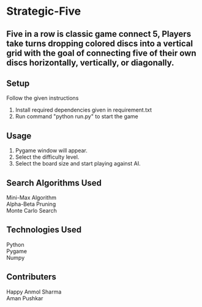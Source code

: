 # Strategic-Five


## Five in a row is classic game connect 5, Players take turns dropping colored discs into a vertical grid with the goal of connecting five of their own discs horizontally, vertically, or diagonally.

## Setup

Follow the given instructions

1. Install required dependencies given in requirement.txt
2. Run command "python run.py" to start the game

## Usage

1. Pygame window will appear.
2. Select the difficulty level.
3. Select the board size and start playing against AI.

## Search Algorithms Used

Mini-Max Algorithm  
Alpha-Beta Pruning                                                           
Monte Carlo Search 

## Technologies Used

Python  
Pygame  
Numpy

## Contributers

Happy 
Anmol Sharma  
Aman Pushkar  

